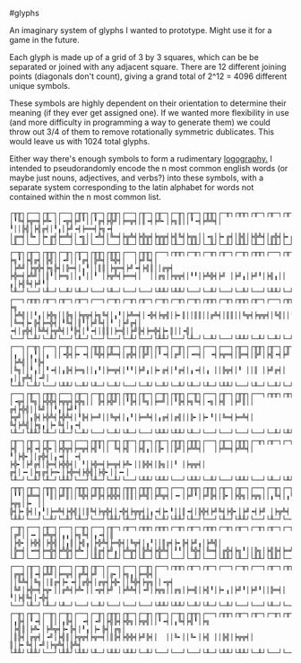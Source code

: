 #glyphs

An imaginary system of glyphs I wanted to prototype.  Might use it for a game in the future.  

Each glyph is made up of a grid of 3 by 3 squares, which can be be separated or joined with any adjacent square.  There are 12 different joining points (diagonals don't count), giving a grand total of 2^12 = 4096 different unique symbols.  

These symbols are highly dependent on their orientation to determine their meaning (if they ever get assigned one).  If we wanted more flexibility in use (and more difficulty in programming a way to generate them) we could throw out 3/4 of them to remove rotationally symmetric dublicates.  This would leave us with 1024 total glyphs.  

Either way there's enough symbols to form a rudimentary [logography.](https://en.wikipedia.org/wiki/Logogram)  I intended to pseudorandomly encode the n most common english words (or maybe just nouns, adjectives, and verbs?) into these symbols, with a separate system corresponding to the latin alphabet for words not contained within the n most common list.  

```
┌╥╥┐┌──┐┌╥─┐┌──┐┌╥╥┐┌╥─┐┌╥╥┐┌──┐┌╥─┐┌╥─┐┌─╥┐┌╥─┐┌╥╥┐┌─╥┐┌╥╥┐┌╥─┐┌╥─┐┌╥─┐┌──┐┌──┐
│╹╚╡╞╦═╡╞╩╸││╺╦╡╞╝╹││╹╔╡╞╬╝│╞═╦╡│║╺╡╞╩╸│╞╗║││╹╺╡╞╩╩╡│ ╹││╠╣│╞╣╔╡│╹╻│╞╝╺╡╞══╡╞╗╺╡
│╔═╡│╚╸│╞╸╔╡╞═╩╡│╺╗││╺╩╡│╚═╡╞╦╩╡╞╬╦╡╞╦╦╡╞╣╚╡╞╦╗││╺╗│╞╸╔╡│╠╣│╞╬╩╡│╔╬╡╞╸╔╡│╻╺╡╞╝╻│
└╨─┘└──┘└─╨┘└──┘└─╨┘└──┘└──┘└╨─┘└╨╨┘└╨╨┘└╨─┘└╨╨┘└─╨┘└─╨┘└╨╨┘└╨─┘└╨╨┘└─╨┘└╨─┘└─╨┘
┌─╥┐┌╥─┐┌╥╥┐┌─╥┐┌╥─┐┌╥╥┐┌╥╥┐┌──┐┌╥╥┐┌──┐┌╥╥┐┌─╥┐┌─╥┐┌╥─┐┌─╥┐┌╥╥┐┌──┐┌╥─┐┌╥╥┐┌──┐
╞╗╹│╞╣╔╡│╠╣││╺╝││╹╔╡│╠╩╡│╚╬╡│  │╞╝╚╡│  │╞╩╝│╞╦╬╡╞╗╠╡│╠═╡│╻╹││║║│╞╦═╡╞╝╺╡╞╣║││╔╦╡
╞╬═╡╞╩╝││║╹│╞═╗││╻╹││╹ │╞╦╩╡╞══╡│  ││╔╗│╞╦╦╡│╹╹│╞╩╬╡╞╝ │╞╝╻│╞╝╹│╞╣╻││ ╻│╞╣╚╡╞╝╹│
└╨─┘└──┘└╨─┘└─╨┘└╨─┘└──┘└╨─┘└──┘└──┘└╨╨┘└╨╨┘└──┘└─╨┘└──┘└─╨┘└──┘└╨╨┘└─╨┘└╨─┘└──┘
┌──┐┌╥╥┐┌╥─┐┌╥─┐┌╥─┐┌──┐┌─╥┐┌─╥┐┌╥─┐┌─╥┐┌─╥┐┌─╥┐┌╥╥┐┌─╥┐┌╥╥┐┌╥─┐┌──┐┌╥╥┐┌╥╥┐┌╥╥┐
╞╗ │╞╩╣││╹╻│╞╬╗││╠╗│╞╦╦╡╞╗╚╡│╻╹│╞╩═╡│╺╬╡╞╦╣│╞╸║││║║││╔╩╡│║║││╚╦╡╞╦╦╡│╚╣││╹║│╞╩╬╡
│╚═╡╞╸╠╡╞═╬╡│╹╚╡│║╹│╞╝╚╡│╹ │╞╝╔╡│ ╺╡│╔╬╡│╚╩╡╞╦╩╡│╹╠╡│╹╺╡│║║│╞═╣│╞╝╠╡╞═╬╡╞╸║││╺╣│
└──┘└─╨┘└─╨┘└──┘└╨─┘└──┘└──┘└─╨┘└──┘└╨╨┘└──┘└╨─┘└─╨┘└──┘└╨╨┘└─╨┘└─╨┘└─╨┘└─╨┘└─╨┘
┌──┐┌─╥┐┌──┐┌─╥┐┌──┐┌╥╥┐┌╥─┐┌─╥┐┌╥╥┐┌╥─┐┌─╥┐┌──┐┌──┐┌──┐┌╥─┐┌╥╥┐┌╥─┐┌╥─┐┌╥╥┐┌╥╥┐
│╻ ││╻╹││╻ ││╺╬╡╞╸╺╡│╚╬╡╞╩═╡│╔╬╡│╠╝││╹╺╡│╔╝││╺═╡│ ╺╡╞╦═╡│╠═╡│╠╝│╞╣╺╡╞╝ │╞╩╣││╹╠╡
│╚╗││╹╻││╹╺╡│╻╠╡╞═╗││╻╹│╞═╦╡│╹╹│╞╝╻│╞╸╔╡│╹╔╡│╻╺╡│╻ ││╠╦╡│╹ ││║ │╞╝╔╡│ ╻││╔╩╡│╺╝│
└─╨┘└─╨┘└──┘└╨╨┘└─╨┘└╨─┘└─╨┘└──┘└─╨┘└─╨┘└─╨┘└╨─┘└╨─┘└╨╨┘└──┘└╨─┘└─╨┘└─╨┘└╨─┘└──┘
┌──┐┌╥─┐┌╥╥┐┌──┐┌╥─┐┌─╥┐┌╥╥┐┌╥╥┐┌╥─┐┌─╥┐┌╥╥┐┌─╥┐┌──┐┌╥─┐┌╥╥┐┌──┐┌╥╥┐┌╥╥┐┌╥─┐┌╥╥┐
│╺╦╡│╚╗│╞╬╬╡╞╦╦╡╞╬╗││ ╠╡╞╬╝││╹╠╡│╚╗│╞═╝││╹╠╡╞╗╚╡│╺╗│╞╣ │╞╝║││ ╔╡╞╬╣││╚╝││╹╻│╞╝╹│
╞╦╝││╻╠╡╞╬╩╡╞╬╩╡│╹╠╡╞═╝││╚╦╡│╻╹│╞═╩╡│╻╔╡│╔╣││╠╸│╞╸╹││╚═╡╞═╩╡│ ╚╡╞╩╣│╞╗╻│╞╸╚╡│╻╺╡
└╨─┘└╨╨┘└╨─┘└╨─┘└─╨┘└──┘└─╨┘└╨─┘└──┘└╨╨┘└╨╨┘└╨─┘└──┘└──┘└──┘└──┘└─╨┘└╨╨┘└──┘└╨─┘
┌╥─┐┌╥─┐┌╥─┐┌╥─┐┌──┐┌╥╥┐┌─╥┐┌╥─┐┌╥─┐┌╥─┐┌╥╥┐┌╥╥┐┌──┐┌╥─┐┌╥╥┐┌─╥┐┌╥─┐┌─╥┐┌──┐┌──┐
╞╣ │╞╣╺╡╞╬╸│╞╬╦╡╞═╦╡╞╣╹││ ╚╡╞╣ │╞╣╻││╠╸││╠╝│╞╩╩╡│  │╞╩═╡╞╩╩╡│ ╹│╞╬╸││╔╬╡│╻╺╡│ ╺╡
╞╬╸│╞╝╔╡│╠═╡╞╬╬╡│ ╹│╞╬═╡╞═╦╡╞╩╸││╠╬╡│╠╗││╹ │╞╦╦╡│ ╔╡│╺╸│╞╗╔╡╞═╸│╞╬═╡╞╬╣│╞╬╸││╺╸│
└╨─┘└─╨┘└╨─┘└╨╨┘└──┘└╨─┘└─╨┘└──┘└╨╨┘└╨╨┘└──┘└╨╨┘└─╨┘└──┘└╨╨┘└──┘└╨─┘└╨╨┘└╨─┘└──┘
┌╥╥┐┌╥─┐┌╥╥┐┌╥╥┐┌╥╥┐┌╥╥┐┌╥╥┐┌╥╥┐┌╥╥┐┌╥─┐┌──┐┌╥╥┐┌╥╥┐┌╥─┐┌╥─┐┌──┐┌─╥┐┌─╥┐┌╥╥┐┌╥╥┐
│╹╹│╞╩═╡│╹║│╞╝║││╚╬╡╞╝╠╡╞╬╬╡│║║│╞╩╣│╞╩╦╡│╺╸│╞╝╹│╞╝╠╡│╠╸│╞╬╗│╞╦╗││╻╚╡│╻╚╡╞╣╹│╞╩╣│
╞╦╗│╞╸ ││ ╠╡╞╸╠╡│╻╹│╞═╩╡╞╬╣││║╚╡╞╦╬╡│╺╬╡╞╦╦╡│╻╺╡╞╸╹││║╺╡│╠╬╡╞╝╚╡╞╬╸│╞╝╺╡╞╝ │╞╦╩╡
└╨╨┘└──┘└─╨┘└─╨┘└╨─┘└──┘└╨╨┘└╨─┘└╨╨┘└─╨┘└╨╨┘└╨─┘└──┘└╨─┘└╨╨┘└──┘└╨─┘└──┘└──┘└╨─┘
┌─╥┐┌──┐┌╥─┐┌──┐┌─╥┐┌──┐┌╥─┐┌╥─┐┌╥╥┐┌╥╥┐┌─╥┐┌╥─┐┌╥╥┐┌─╥┐┌╥─┐┌─╥┐┌╥─┐┌─╥┐┌╥─┐┌╥╥┐
│╔╝││╺╸│╞╩╦╡│╻╻│╞╗╚╡│╻╺╡│║ │╞╬╸│╞╬╣│╞╬╣││╻║│╞╣╻│╞╬╩╡╞═╬╡│╚╦╡│╻╹││║╔╡╞╸╠╡╞╝╻│╞╩╣│
│╠═╡│╺═╡╞═╬╡╞╩╬╡╞╩╸││║╔╡╞╝╻│╞╩╦╡│╠╩╡╞╬╩╡│╹╹││╚╬╡│╚═╡│╔╬╡╞╗╹││╠╗│╞╣╠╡╞═╝│╞═╩╡│╔╬╡
└╨─┘└──┘└─╨┘└─╨┘└──┘└╨╨┘└─╨┘└─╨┘└╨─┘└╨─┘└──┘└─╨┘└──┘└╨╨┘└╨─┘└╨╨┘└╨╨┘└──┘└──┘└╨╨┘
┌──┐┌╥─┐┌╥╥┐┌──┐┌─╥┐┌╥─┐┌──┐┌──┐┌─╥┐┌──┐┌╥╥┐┌╥─┐┌╥─┐┌──┐┌─╥┐┌──┐┌╥─┐┌╥╥┐┌──┐┌──┐
│╔╦╡│║╺╡╞╩╝│╞═╦╡│╔╩╡╞╝ ││╔╸│╞╗╻│╞═╬╡│  ││╚╩╡│╚╗││║╔╡╞╸╺╡│╔╬╡│╔╦╡╞╬╸││╚╬╡╞╦╗││╺╦╡
│╚╝│╞╬═╡╞╦╸││╔╩╡╞╩╸││╺╦╡╞╝ │╞╩╩╡│╺╝│╞╦╗││╔╗│╞═╣│╞╣╹│╞╸╻│╞╝╹│╞╝╹││╠═╡│ ╹│╞╣╚╡│╺╬╡
└──┘└╨─┘└╨─┘└╨─┘└──┘└─╨┘└──┘└──┘└──┘└╨╨┘└╨╨┘└─╨┘└╨─┘└─╨┘└──┘└──┘└╨─┘└──┘└╨─┘└─╨┘
┌─╥┐┌╥─┐┌─╥┐┌─╥┐┌──┐┌─╥┐┌╥╥┐┌╥─┐┌─╥┐┌╥─┐┌─╥┐┌╥╥┐┌──┐┌╥╥┐┌╥─┐┌╥─┐┌─╥┐┌╥─┐┌─╥┐┌──┐
│╻╠╡│╹╺╡│ ║││╻╠╡│ ╺╡│╺╝│╞╣╠╡╞╬╗│╞╦╣││╹╺╡│╻╚╡╞╣╹│╞╗ │╞╣║│╞╩╸│╞╩╦╡╞╸╠╡│╹╻│╞╸╠╡│╔╗│
│║╠╡│╔╦╡│╺╝│╞╣║│╞╦╦╡╞╦═╡│║╠╡╞╬╬╡╞╝╠╡│  ││╚╸││╚╸│╞╣ ││╠╣│╞╦╦╡│ ║│╞╸╚╡│╺╝│╞╦╩╡│╠╩╡
└╨╨┘└╨╨┘└──┘└╨╨┘└╨╨┘└╨─┘└╨╨┘└╨╨┘└─╨┘└──┘└──┘└──┘└╨─┘└╨╨┘└╨╨┘└─╨┘└──┘└──┘└╨─┘└╨─┘
```
